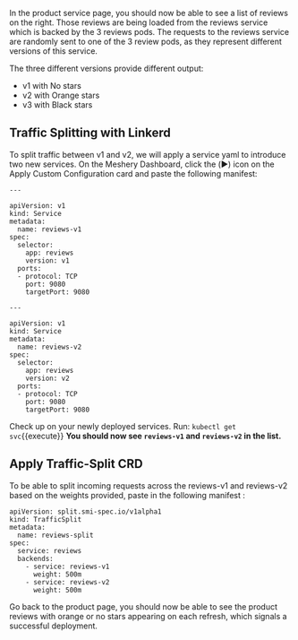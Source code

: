 In the product service page, you should now be able to see a list of reviews on the right. Those reviews are being loaded from the reviews service which is backed by the 3 reviews pods. The requests to the reviews service are randomly sent to one of the 3 review pods, as they represent different versions of this service.

The three different versions provide different output:

- v1 with No stars
- v2 with Orange stars
- v3 with Black stars

## Traffic Splitting with Linkerd

To split traffic between v1 and v2, we will apply a service yaml to introduce two new services. 
On the Meshery Dashboard, click the (▶️) icon on the Apply Custom Configuration card and paste the following manifest:

```
---
    
apiVersion: v1
kind: Service
metadata:
  name: reviews-v1
spec:
  selector:
    app: reviews
    version: v1
  ports:
  - protocol: TCP
    port: 9080
    targetPort: 9080

---

apiVersion: v1
kind: Service
metadata:
  name: reviews-v2
spec:
  selector:
    app: reviews
    version: v2
  ports:
  - protocol: TCP
    port: 9080
    targetPort: 9080
```

Check up on your newly deployed services. Run:
`kubectl get svc`{{execute}}
**You should now see `reviews-v1` and `reviews-v2` in the list.**

## Apply Traffic-Split CRD

To be able to split incoming requests across the reviews-v1 and reviews-v2 based on the weights provided, paste in the following manifest :

```
apiVersion: split.smi-spec.io/v1alpha1
kind: TrafficSplit
metadata:
  name: reviews-split
spec:
  service: reviews
  backends:
    - service: reviews-v1
      weight: 500m
    - service: reviews-v2
      weight: 500m
```

Go back to the product page, you should now be able to see the product reviews with orange or no stars appearing on each refresh, which signals a successful deployment.
